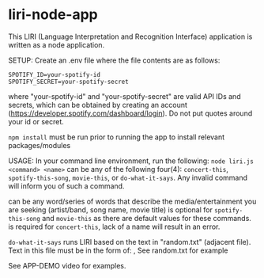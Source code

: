 # liri-node-app

This LIRI (Language Interpretation and Recognition Interface) application is written as a node application.

SETUP:
Create an .env file where the file contents are as follows:
```
SPOTIFY_ID=your-spotify-id
SPOTIFY_SECRET=your-spotify-secret
```
where "your-spotify-id" and "your-spotify-secret" are valid API IDs and secrets, which can be obtained by creating an account (https://developer.spotify.com/dashboard/login). Do not put quotes around your id or secret.

`npm install` must be run prior to running the app to install relevant packages/modules

USAGE:
In your command line environment, run the following: `node liri.js <command> <name>`
<command> can be any of the following four(4): `concert-this`, `spotify-this-song`, `movie-this`, or `do-what-it-says`.
  Any invalid command will inform you of such a command.
  
<name> can be any word/series of words that describe the media/entertainment you are seeking (artist/band, song name, movie title)
  <name> is optional for `spotify-this-song` and `movie-this` as there are default values for these commands.
  <name> is required for `concert-this`, lack of a name will result in an error.
    
`do-what-it-says` runs LIRI based on the text in "random.txt" (adjacent file). Text in this file must be in the form of:
<command>,<name>
  See random.txt for example
  
See APP-DEMO video for examples.
